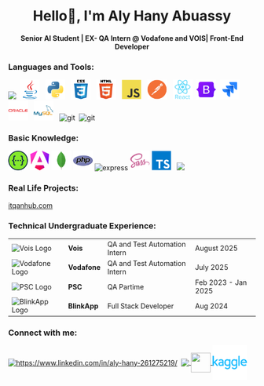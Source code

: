 
<h1 align="center">Hello👋, I'm Aly Hany Abuassy<br> </h1>
<h4 align="center">Senior AI Student | EX- QA Intern @ Vodafone and VOIS| Front-End Developer</h4>
<h3>Languages and Tools:</h3>
<p align="center">

  <img width=40 src="https://upload.wikimedia.org/wikipedia/commons/1/18/ISO_C%2B%2B_Logo.svg">&nbsp;
 <img src="https://raw.githubusercontent.com/devicons/devicon/master/icons/java/java-original.svg" alt="java" width="40" height="40"/> &nbsp;
 <img src="https://raw.githubusercontent.com/devicons/devicon/master/icons/python/python-original.svg" alt="python" width="40" height="40"/> &nbsp;
 <img src="https://raw.githubusercontent.com/devicons/devicon/master/icons/css3/css3-original-wordmark.svg" alt="css3" width="40" height="40"/> &nbsp;
 <img src="https://raw.githubusercontent.com/devicons/devicon/master/icons/html5/html5-original-wordmark.svg" alt="html5" width="40" height="40"/> &nbsp;
<img src="https://raw.githubusercontent.com/devicons/devicon/master/icons/javascript/javascript-original.svg" alt="javascript" width="40" height="40"/> &nbsp;
 <img src="https://raw.githubusercontent.com/devicons/devicon/master/icons/postman/postman-original.svg" alt="postman" width="40" height="40"/> &nbsp;
<img src="https://raw.githubusercontent.com/devicons/devicon/master/icons/react/react-original-wordmark.svg" alt="react" width="40" height="40"/>&nbsp;
<img src="https://raw.githubusercontent.com/devicons/devicon/master/icons/bootstrap/bootstrap-original.svg" width="40" height="40"/>&nbsp;
<img src="https://raw.githubusercontent.com/devicons/devicon/master/icons/jira/jira-original.svg" alt="jira" width="40" height="40"/>&nbsp;
<img src="https://raw.githubusercontent.com/devicons/devicon/master/icons/oracle/oracle-original.svg" alt="oracle" width="40" height="40"/> &nbsp;
  <img src="https://raw.githubusercontent.com/devicons/devicon/master/icons/mysql/mysql-original-wordmark.svg" alt="mysql" width="40" height="40"/> &nbsp;
<img src="https://www.vectorlogo.zone/logos/git-scm/git-scm-icon.svg" alt="git" width="40" height="40"/>&nbsp;
<img src="https://encrypted-tbn0.gstatic.com/images?q=tbn:ANd9GcT9SNf5Pw1uV7GxPm_MUmbwg-mOCql2cWlsLw&s" alt="git" width="40" height="40"/>&nbsp;
 <br>
 <h3 align="left">Basic Knowledge:</h3>
 <p align="left">
     <img src="https://raw.githubusercontent.com/devicons/devicon/master/icons/swagger/swagger-original.svg" alt="swagger" width="40" height="40"/>
 <img src="https://raw.githubusercontent.com/devicons/devicon/master/icons/angular/angular-original.svg" alt="angular" width="40" height="40"/> 
     <img src="https://raw.githubusercontent.com/devicons/devicon/master/icons/mongodb/mongodb-original.svg" alt="mongo" width="40" height="40"/>
     <img src="https://raw.githubusercontent.com/devicons/devicon/master/icons/php/php-original.svg" alt="php" width="40" height="40"/>
     <img src="https://user-images.githubusercontent.com/11978772/40430986-a0eb7b92-5e63-11e8-80eb-43fe07f664a6.png" alt="express" width="60" /> 
  <img src="https://raw.githubusercontent.com/devicons/devicon/master/icons/sass/sass-original.svg" alt="sass" width="40" height="40"/>
 <img src="https://raw.githubusercontent.com/devicons/devicon/master/icons/typescript/typescript-original.svg" alt="typescript" width="40" height="40"/> &nbsp;
    <img width=40 src="https://upload.wikimedia.org/wikipedia/commons/b/bd/Logo_C_sharp.svg">&nbsp;
  </p>
<h3> Real Life Projects:</h3>
<a href ="https://Itqanhub.com">itqanhub.com</a>
<h3>Technical Undergraduate Experience:</h3>
<table>
  <thead>
<!--     <tr>
      <th>Logo</th>
      <th>Company</th>
      <th>Role</th>
      <th>Duration</th>
    </tr> -->
  </thead>
  <tbody>
    <tr>
      <td><img src="https://vois.career-inspiration.com/_next/image?url=https%3A%2F%2Fres.cloudinary.com%2Fpathmotion%2Fimage%2Fupload%2Ff_auto%2Cq_auto%2FplatformsImages%2F309%2Fapp_logo%2FVOIS_LOGO_gradient&w=3840&q=75" alt="Vois Logo" width="40" /></td>
      <td><strong>Vois</strong></td>
     <td>QA and Test Automation Intern</td>
      <td>August 2025</td>
    </tr>
    <tr>
      <td><img src="https://media.licdn.com/dms/image/v2/C4D0BAQEbHT2hBVRhbw/company-logo_200_200/company-logo_200_200/0/1630552329146/vodafone_enterprise_logo?e=2147483647&v=beta&t=TrlrZTLQkVB_CY_ldwLq-IbK15XFsI2K4506N_WoqPU" alt="Vodafone Logo" width="40" /></td>
      <td><strong>Vodafone</strong></td>
      <td>QA and Test Automation Intern</td>
      <td>July 2025</td>
    </tr>
    <tr>
      <td><img src="https://media.licdn.com/dms/image/sync/v2/D4D27AQEM2V1Zrr7ohA/articleshare-shrink_1280_800/B4DZbAGVGXHQAY-/0/1746979607266?e=2147483647&v=beta&t=7uqP-aIiJD1ztCIHazLBQKXq3M2T7GpOfmsyzYsdxdE" alt="PSC Logo" width="40" /></td>
      <td><strong>PSC</strong></td>
      <td>QA Partime</td>
      <td>Feb 2023 - Jan 2025</td>
    </tr>
    <tr>
      <td><img src="https://blinkapp.net/wp-content/uploads/2020/04/Blink-logo.png" alt="BlinkApp Logo" width="40" /></td>
      <td><strong>BlinkApp</strong></td>
      <td>Full Stack Developer</td>
      <td>Aug 2024</td>
    </tr>
 
  </tbody>
</table>
<h3 align="left">Connect with me:</h3>
<p align="left" >
<a href="https://www.linkedin.com/in/aly-hany-abuassy-261275219/" target="blank"><img align="center" src="https://raw.githubusercontent.com/rahuldkjain/github-profile-readme-generator/master/src/images/icons/Social/linked-in-alt.svg" alt="https://www.linkedin.com/in/aly-hany-261275219/" height="30" width="40" /></a>&nbsp;
<a  href="mailto:alyabuassy@gmail.com" target="blank">
 <img align="center"  src="https://img.icons8.com/color/48/gmail-new.png">
  </a>

  <a href="https://www.hackerrank.com/profile/ahanyfathy42">
  <img align="center" src="https://github.com/ahany42/ahany42/assets/118932294/58fed282-20f6-434c-863c-13a7041a99d5" width="40" height="40">
</a>

   <a href="https://www.kaggle.com/alyhany04" target="blank">
     <img align="center" src="https://raw.githubusercontent.com/devicons/devicon/master/icons/kaggle/kaggle-original-wordmark.svg" alt="kaggle" width="70">
   </a>

</p>
